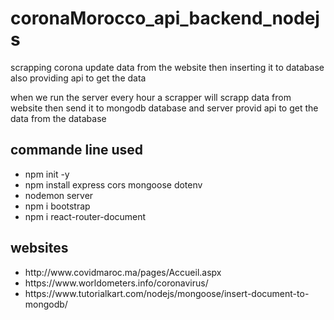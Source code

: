 # coronaMorocco_api_backend_nodejs
<p>scrapping corona update  data  from the website then inserting it to database also providing api to get the data</p>

<p>when we run the server every hour a scrapper will scrapp data from website then send it to mongodb database 
and server provid api to get the data from the database</p>

<h2>commande line used</h2>
<ul>
<li>npm init -y </li>
<li>npm install express cors mongoose dotenv</li>
<li>nodemon server</li>
<li>npm i bootstrap</li>
<li>npm i react-router-document</li>
</ul>
<h2>websites</h2>

<ul>
<li>http://www.covidmaroc.ma/pages/Accueil.aspx</li>
<li>https://www.worldometers.info/coronavirus/</li>
<li>https://www.tutorialkart.com/nodejs/mongoose/insert-document-to-mongodb/</li>
</ul>
